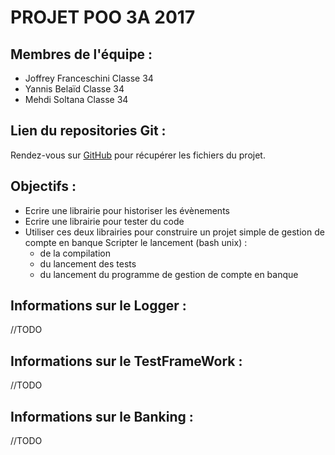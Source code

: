 PROJET POO 3A 2017
==================

Membres de l'équipe :
---------------------
- Joffrey Franceschini Classe 34
- Yannis Belaïd Classe 34
- Mehdi Soltana Classe 34

Lien du repositories Git :
------------------------------

Rendez-vous sur [GitHub](https://github.com/JoffreyFrancesch/Projet_Java) pour récupérer les fichiers du projet.


Objectifs :
-----------
* Ecrire une librairie pour historiser les évènements
* Ecrire une librairie pour tester du code
* Utiliser ces deux librairies pour construire un projet simple de gestion de compte en banque
Scripter le lancement (bash unix) :
  * de la compilation
  * du lancement des tests
  * du lancement du programme de gestion de compte en banque


Informations sur le Logger :
----------------------------

//TODO

Informations sur le TestFrameWork :
-----------------------------------

//TODO

Informations sur le Banking :
-----------------------------

//TODO
